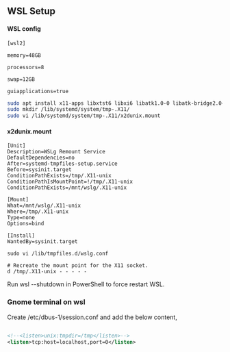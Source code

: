 ## WSL Setup

#### WSL config
```
[wsl2]
 
memory=48GB
 
processors=8
 
swap=12GB
 
guiapplications=true
```

```bash
sudo apt install x11-apps libxtst6 libxi6 libatk1.0-0 libatk-bridge2.0-0 libcups2 libxcomposite-dev libxdamage1 libxrandr2 libgbm-dev libxkbcommon-x11-0 libpangocairo-1.0-0 libasound2
sudo mkdir /lib/systemd/system/tmp-.X11/
sudo vi /lib/systemd/system/tmp-.X11/x2dunix.mount
```

#### x2dunix.mount
```
[Unit]
Description=WSLg Remount Service
DefaultDependencies=no
After=systemd-tmpfiles-setup.service
Before=sysinit.target
ConditionPathExists=/tmp/.X11-unix
ConditionPathIsMountPoint=!/tmp/.X11-unix
ConditionPathExists=/mnt/wslg/.X11-unix
 
[Mount]
What=/mnt/wslg/.X11-unix
Where=/tmp/.X11-unix
Type=none
Options=bind
 
[Install]
WantedBy=sysinit.target
```
```
sudo vi /lib/tmpfiles.d/wslg.conf
```
```
# Recreate the mount point for the X11 socket.
d /tmp/.X11-unix - - - - -
```
Run wsl --shutdown in PowerShell to force restart WSL.

### Gnome terminal on wsl
Create /etc/dbus-1/session.conf and add the below content,
```xml

<!--<listen>unix:tmpdir=/tmp</listen>-->
<listen>tcp:host=localhost,port=0</listen>
```
